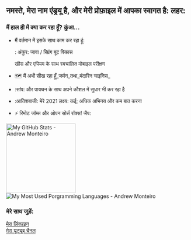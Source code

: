 ## नमस्ते, मेरा नाम एंड्रयू है, और मेरी प्रोफ़ाइल में आपका स्वागत है: लहर:

### मैं हाल ही में क्या कर रहा हूँ? कुंआ...

-   मैं वर्तमान में इसके साथ काम कर रहा हूं:

    : अंकुर: जावा / स्प्रिंग बूट विकास

    खीरा और एपियम के साथ स्वचालित मोबाइल परीक्षण

-   :world_map: मैं अभी सीख रहा हूँ_जर्मन_तथा_मंदारिन चाइनिस_

-   :सांप: और पायथन के साथ अपने कौशल में सुधार भी कर रहा है

-   :आतिशबाजी: मेरे 2021 लक्ष्य: कई; अधिक अभिनय और कम बात करना

-   :zap: रिमोट जॉब्स और ओपन सोर्स रॉक्स! जैप:

<p align="left">
 <img alt="My GitHub Stats - Andrew Monteiro" src="https://github-readme-stats.vercel.app/api?username=andrew-2609&show_icons=true&hide_border=true&theme=tokyonight" height="190"> 
 <img alt="My Most Used Porgramming Languages - Andrew Monteiro" src="https://github-readme-stats.vercel.app/api/top-langs/?username=andrew-2609&layout=compact&hide_border=true&langs_count=8&theme=tokyonight&exclude_repo=Eccezionale-MVC,CorporacaoUmbrella,diversos,projetos">
</p>

### मेरे साथ जुड़ें:

[मेरा लिंक्डइन][linkedin]<br/>[मेरा यूट्यूब चैनल][youtube]

[linkedin]: https://www.linkedin.com/in/andrew-2609/

[youtube]: https://www.youtube.com/channel/UCmQ39rZeUW3dxMiSjm6YX7Q
